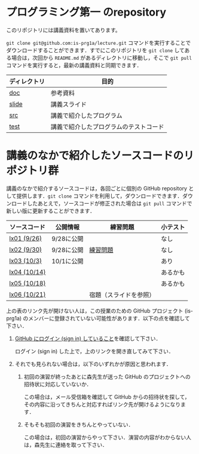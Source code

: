 # **プログラミング第一** のrepository

このリポジトリには講義資料を置いてあります。

`git clone git@github.com:is-prg1a/lecture.git` コマンドを実行することでダウンロードすることができます．すでにこのリポジトリを `git clone` してある場合は，次回から `README.md` があるディレクトリに移動し，そこで `git pull` コマンドを実行すると，最新の講義資料と同期できます．

ディレクトリ | 目的
----- | -----
[doc](doc) | 参考資料
[slide](slide) | 講義スライド
[src](src) | 講義で紹介したプログラム
[test](test) | 講義で紹介したプログラムのテストコード

# 講義のなかで紹介したソースコードのリポジトリ群

講義のなかで紹介するソースコードは，各回ごとに個別の GitHub repository として提供します．`git clone` コマンドを利用して，ダウンロードできます．ダウンロードしたあとえで，ソースコードが修正された場合は `git pull` コマンドで新しい版に更新することができます．

ソースコード | 公開情報 | 練習問題 | 小テスト
----- | ----- | ----- | -----
[lx01 (9/26)](https://github.com/is-prg1a/lx01) | 9/28に公開 | | なし
[lx02 (9/30)](https://github.com/is-prg1a/lx02) | 9/28に公開 | [練習問題](https://github.com/is-prg1a/lx02/blob/master/assignment.md) | なし
[lx03 (10/3)](https://github.com/is-prg1a/lx03) | 10/1に公開 | | あり
[lx04 (10/14)](https://github.com/is-prg1a/lx04) | | | あるかも
[lx05 (10/18)](https://github.com/is-prg1a/lx05) | | | あるかも
[lx06 (10/21)](https://github.com/is-prg1a/lx06) | | 宿題（スライドを参照） | 

上の表のリンク先が開けない人は，この授業のための GitHub プロジェクト (is-prg1a) のメンバーに登録されていない可能性があります．以下の点を確認して下さい．

1. [GitHub にログイン (sign in) していること](https://github.com/login)を確認して下さい．

    ログイン (sign in) した上で，上のリンクを開き直してみて下さい．


1. それでも見られない場合は，以下のいずれかが原因と思われます．

    1. 初回の演習が終ったあとに森先生が送った GitHub のプロジェクトへの招待状に対応していないか．
    
        この場合は，メール受信箱を確認して GitHub からの招待状を探して，その内容に沿ってきちんと対応すればリンク先が開けるようになります．

    1. そもそも初回の演習をきちんとやっていない．
    
        この場合は，初回の演習からやって下さい．演習の内容がわからない人は，森先生に連絡を取って下さい．

